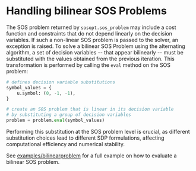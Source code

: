 # Handling bilinear SOS Problems

The SOS problem returned by `sosopt.sos_problem` may include a cost function and constraints that do not depend linearly on the decision variables.
If such a non-linear SOS problem is passed to the solver, an exception is raised.
To solve a bilinear SOS Problem using the alternating algorithm, a set of decision variables -- that appear bilinearly -- must be substituted with the values obtained from the previous iteration.
This transformation is performed by calling the `eval` method on the SOS problem:

``` python
# defines decision variable substitutions
symbol_values = {
    u.symbol: (0, -1, -1),
}

# create an SOS problem that is linear in its decision variable
# by substituting a group of decision variables
problem = problem.eval(symbol_values)
```

Performing this substitution at the SOS problem level is crucial, as different substitution choices lead to different SDP formulations, affecting computational efficiency and numerical stability.

See [examples/bilinearproblem](../examples/bilinearproblem.md) for a full example on how to evaluate a bilinear SOS problem.